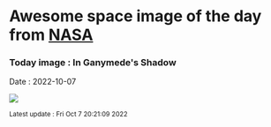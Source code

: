 
  # Awesome space image of the day from [NASA](https://api.nasa.gov/)

  ### Today image : In Ganymede's Shadow
  Date : 2022-10-07

  ![](https://apod.nasa.gov/apod/image/2210/JovianEclipse1024c.jpg)

  <small>Latest update : Fri Oct  7 20:21:09 2022</small>
